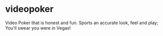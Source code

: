 # videopoker
Video Poker that is honest and fun. Sports an accurate look, feel and play; You'll swear you were in Vegas!
